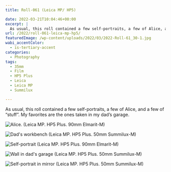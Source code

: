 ```yaml
---
title: Roll-061 (Leica MP/ HP5)

date: 2022-03-21T10:04:46+00:00
excerpt: |
  As usual, this roll contained a few self-portraits, a few of Alice, and a few of "stuff". My favorites are the ones taken in my dad's garage.
url: /2022/roll-061-leica-mp-hp5/
featuredImage: /wp-content/uploads/2022/03/2022-Roll-61_30-1.jpg
wabi_accentColor:
  - is-tertiary-accent
categories:
  - Photography
tags:
  - 35mm
  - Film
  - HP5 Plus
  - Leica
  - Leica MP
  - Summilux

---
```

As usual, this roll contained a few self-portraits, a few of Alice, and a few of &#8220;stuff&#8221;. My favorites are the ones taken in my dad&#8217;s garage.


![Alice. (Leica MP. HP5 Plus. 90mm Elmarit-M)](/img/2022/03/2022-Roll-61_27-1.jpg "Alice. (Leica MP. HP5 Plus. 90mm Elmarit-M)")


![Dad's workbench (Leica MP. HP5 Plus. 50mm Summilux-M)](/img/2022/03/2022-Roll-61_17-1.jpg "Dad's workbench (Leica MP. HP5 Plus. 50mm Summilux-M)")

![Self-portrait (Leica MP. HP5 Plus. 90mm Elmarit-M)](/img/2022/03/2022-Roll-61_31-1.jpg "Self-portrait (Leica MP. HP5 Plus. 90mm Elmarit-M)")

![Wall in dad's garage (Leica MP. HP5 Plus. 50mm Summilux-M)](/img/2022/03/2022-Roll-61_36-1-1.jpg "Wall in dad's garage (Leica MP. HP5 Plus. 50mm Summilux-M)")

![Self-portrait in mirror (Leica MP. HP5 Plus. 50mm Summilux-M)](/img/2022/03/2022-Roll-61_08-42.jpg "Self-portrait in mirror (Leica MP. HP5 Plus. 50mm Summilux-M)")

